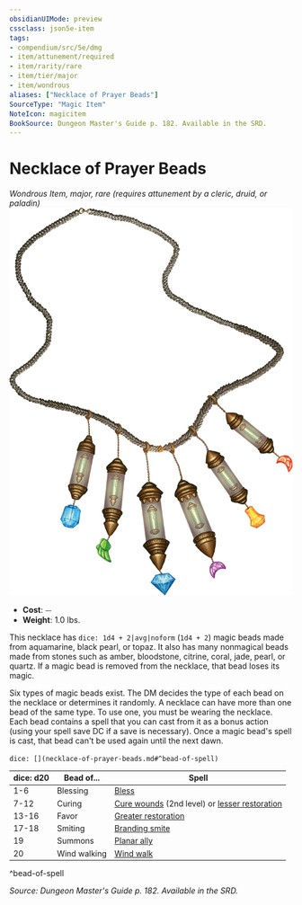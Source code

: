 ```yaml
---
obsidianUIMode: preview
cssclass: json5e-item
tags:
- compendium/src/5e/dmg
- item/attunement/required
- item/rarity/rare
- item/tier/major
- item/wondrous
aliases: ["Necklace of Prayer Beads"]
SourceType: "Magic Item"
NoteIcon: magicitem
BookSource: Dungeon Master's Guide p. 182. Available in the SRD.
---
```

# Necklace of Prayer Beads
*Wondrous Item, major, rare (requires attunement by a cleric, druid, or paladin)*  
![](https://raw.githubusercontent.com/5etools-mirror-2/5etools-img/main/items/DMG/Necklace%20of%20Prayer%20Beads.webp#right)  

- **Cost**: ⏤
- **Weight**: 1.0 lbs.

This necklace has `dice: 1d4 + 2|avg|noform` (`1d4 + 2`) magic beads made from aquamarine, black pearl, or topaz. It also has many nonmagical beads made from stones such as amber, bloodstone, citrine, coral, jade, pearl, or quartz. If a magic bead is removed from the necklace, that bead loses its magic.

Six types of magic beads exist. The DM decides the type of each bead on the necklace or determines it randomly. A necklace can have more than one bead of the same type. To use one, you must be wearing the necklace. Each bead contains a spell that you can cast from it as a bonus action (using your spell save DC if a save is necessary). Once a magic bead's spell is cast, that bead can't be used again until the next dawn.

`dice: [](necklace-of-prayer-beads.md#^bead-of-spell)`

| dice: d20 | Bead of... | Spell |
|-----------|------------|-------|
| 1-6 | Blessing | [Bless](/3-Mechanics/CLI/spells/bless.md) |
| 7-12 | Curing | [Cure wounds](/3-Mechanics/CLI/spells/cure-wounds.md) (2nd level) or [lesser restoration](/3-Mechanics/CLI/spells/lesser-restoration.md) |
| 13-16 | Favor | [Greater restoration](/3-Mechanics/CLI/spells/greater-restoration.md) |
| 17-18 | Smiting | [Branding smite](/3-Mechanics/CLI/spells/branding-smite.md) |
| 19 | Summons | [Planar ally](/3-Mechanics/CLI/spells/planar-ally.md) |
| 20 | Wind walking | [Wind walk](/3-Mechanics/CLI/spells/wind-walk.md) |
^bead-of-spell

*Source: Dungeon Master's Guide p. 182. Available in the SRD.*